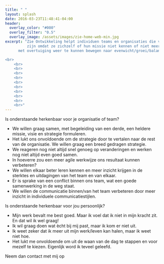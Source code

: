 ```yaml
---
title: " "
layout: splash
date: 2016-03-23T11:48:41-04:00
header:
  overlay_color: "#000"
  overlay_filter: "0.5"
  overlay_image: /assets/images/zie-home-web-min.jpg
excerpt: "Zie Ontwikkeling helpt individuen teams en organisaties die vastgelopen <br>
          zijn omdat ze zichzelf of hun missie niet kennen of niet meer zien, om <br>
	  met overtuiging weer te kunnen bewegen naar evenwicht/groei/balans/resultaat 

<br>
	<br>
	<br>
	<br>
	<br>
	<br>
	<br>
	<br>
	<br>	
	<br>
	<br>"
---
```


<p>
Is onderstaande herkenbaar voor je organisatie of team? 
<ul>
<li>We willen graag samen, met begeleiding van een derde, een heldere missie, visie en strategie formuleren.</li>
<li>Het lukt ons onvoldoende om de strategie door te vertalen naar de rest van de organisatie. We willen graag een breed gedragen strategie. </li>
<li>We reageren nog niet altijd snel genoeg op veranderingen en werken nog niet altijd even goed samen.</li> 
<li>In hoeverre zou een meer agile werkwijze ons resultaat kunnen verbeteren?</li>
<li>We willen elkaar beter leren kennen en meer inzicht krijgen in de sterktes en uitdagingen van het team en van elkaar.</li>
<li>Er is sprake van een conflict binnen ons team, wat een goede samenwerking in de weg staat.</li>
<li>We willen de communicatie binnen/van het team verbeteren door meer inzicht in individuele communicatiestijlen.</li>
</ul>
</p>

<p>
Is onderstaande herkenbaar voor jou persoonlijk?
<ul>
<li>Mijn werk bevalt me best goed. Maar ik voel dat ik niet in mijn kracht zit. En dat wil ik wel graag!</li>
<li>Ik wil graag doen wat ècht bij mij past, maar ik kom er niet uit.</li>
<li>Ik weet zeker dat ik meer uit mijn werk/leven kan halen, maar ik weet niet hoe.</li>
<li>Het lukt me onvoldoende om uit de waan van de dag te stappen en voor mezelf te kiezen. Eigenlijk word ik teveel geleefd.</li>
</ul>
</p>

<p>
Neem dan contact met mij op
</p>

